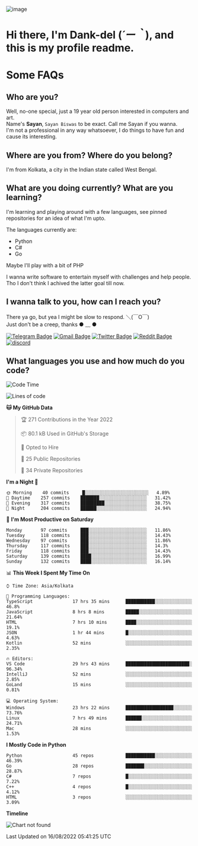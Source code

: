 ![image](https://user-images.githubusercontent.com/63096193/125182844-29f20800-e22f-11eb-8dc9-b0f2d29647bb.png)

# **Hi there, I'm Dank-del (*´ー｀*), and this is my profile readme.**
<!--  [![Profile views](https://gpvc.arturio.dev/dank-del)](https://github.com/dank-del) -->
# Some FAQs

## **Who are you?**

Well, no-one special, just a 19 year old person interested in computers and art. \
Name's **Sayan**, `Sayan Biswas` to be exact. Call me Sayan if you wanna. \
I'm not a professional in any way whatsoever, I do things to have fun and cause its interesting.

## **Where are you from? Where do you belong?**

I'm from Kolkata, a city in the Indian state called West Bengal.

## **What are you doing currently? What are you learning?**

I'm learning and playing around with a few languages, see pinned repositories for an idea of what I'm upto.

The languages currently are:

- Python
- C#
- Go

Maybe I'll play with a bit of PHP

I wanna write software to entertain myself with challenges and help people. \
Tho I don't think I achived the latter goal till now.

<!--## **Eww, I see a weeb profile.**

Can't help it, it's the best way to hide my face on this account
> Why do people hate weebs .-.

## **Cool, what more interests you?**

My interests are quite, weird. They're scattered all over the place. \
I've been fascinated by music and have studied it since the age of 6, I've performed on stage and on air but yeah now I've been away from that. I specialize in key instruments. \
Another thing that interests me is Media Production, aka, working with audio, video and broadcasting media.

> I just like art in general. also feeds the reason of me being obsessed with Japanese drawings (⋟ ﹏ ⋞)-->

## **I wanna talk to you, how can I reach you?**

There ya go, but yea I might be slow to respond. ＼(￣O￣) \
Just don't be a creep, thanks ● ﹏ ●

[![Telegram Badge](https://img.shields.io/badge/-dank_as_fuck-1ca0f1?style=flat-square&logo=telegram&logoColor=white&link=https://t.me/dank_as_fuck)](https://t.me/dank_as_fuck)
[![Gmail Badge](https://img.shields.io/badge/-chizuru@kanojo.tk-c14438?style=flat-square&logo=Gmail&logoColor=white&link=mailto:chizuru@kanojo.tk)](mailto:chizuru@kanojo.tk)
[![Twitter Badge](https://img.shields.io/twitter/follow/TheDankDel?style=social)](https://twitter.com/TheDankDel)
[![Reddit Badge](https://img.shields.io/reddit/user-karma/combined/dank_as_fuck_?style=social)](https://www.reddit.com/user/dank_as_fuck_/)
[![discord](https://discord-md-badge.vercel.app/api/shield/506536929152466945?style=social)](https://discordapp.com/users/506536929152466945)

## **What languages you use and how much do you code?**

<!--START_SECTION:waka-->
![Code Time](http://img.shields.io/badge/Code%20Time-685%20hrs%2014%20mins-blue)

![Lines of code](https://img.shields.io/badge/From%20Hello%20World%20I%27ve%20Written-827%20Thousand%20lines%20of%20code-blue)

**🐱 My GitHub Data** 

> 🏆 271 Contributions in the Year 2022
 > 
> 📦 80.1 kB Used in GitHub's Storage 
 > 
> 💼 Opted to Hire
 > 
> 📜 25 Public Repositories 
 > 
> 🔑 34 Private Repositories  
 > 
**I'm a Night 🦉** 

```text
🌞 Morning    40 commits     █░░░░░░░░░░░░░░░░░░░░░░░░   4.89% 
🌆 Daytime    257 commits    ███████░░░░░░░░░░░░░░░░░░   31.42% 
🌃 Evening    317 commits    █████████░░░░░░░░░░░░░░░░   38.75% 
🌙 Night      204 commits    ██████░░░░░░░░░░░░░░░░░░░   24.94%

```
📅 **I'm Most Productive on Saturday** 

```text
Monday       97 commits     ███░░░░░░░░░░░░░░░░░░░░░░   11.86% 
Tuesday      118 commits    ███░░░░░░░░░░░░░░░░░░░░░░   14.43% 
Wednesday    97 commits     ███░░░░░░░░░░░░░░░░░░░░░░   11.86% 
Thursday     117 commits    ███░░░░░░░░░░░░░░░░░░░░░░   14.3% 
Friday       118 commits    ███░░░░░░░░░░░░░░░░░░░░░░   14.43% 
Saturday     139 commits    ████░░░░░░░░░░░░░░░░░░░░░   16.99% 
Sunday       132 commits    ████░░░░░░░░░░░░░░░░░░░░░   16.14%

```


📊 **This Week I Spent My Time On** 

```text
⌚︎ Time Zone: Asia/Kolkata

💬 Programming Languages: 
TypeScript               17 hrs 35 mins      ███████████░░░░░░░░░░░░░░   46.8% 
JavaScript               8 hrs 8 mins        █████░░░░░░░░░░░░░░░░░░░░   21.64% 
HTML                     7 hrs 10 mins       ████░░░░░░░░░░░░░░░░░░░░░   19.1% 
JSON                     1 hr 44 mins        █░░░░░░░░░░░░░░░░░░░░░░░░   4.63% 
Kotlin                   52 mins             ░░░░░░░░░░░░░░░░░░░░░░░░░   2.35%

🔥 Editors: 
VS Code                  29 hrs 43 mins      ████████████████████████░   96.34% 
IntelliJ                 52 mins             ░░░░░░░░░░░░░░░░░░░░░░░░░   2.85% 
GoLand                   15 mins             ░░░░░░░░░░░░░░░░░░░░░░░░░   0.81%

💻 Operating System: 
Windows                  23 hrs 22 mins      ██████████████████░░░░░░░   73.76% 
Linux                    7 hrs 49 mins       ██████░░░░░░░░░░░░░░░░░░░   24.71% 
Mac                      28 mins             ░░░░░░░░░░░░░░░░░░░░░░░░░   1.53%

```

**I Mostly Code in Python** 

```text
Python                   45 repos            ███████████░░░░░░░░░░░░░░   46.39% 
Go                       28 repos            ███████░░░░░░░░░░░░░░░░░░   28.87% 
C#                       7 repos             █░░░░░░░░░░░░░░░░░░░░░░░░   7.22% 
C++                      4 repos             █░░░░░░░░░░░░░░░░░░░░░░░░   4.12% 
HTML                     3 repos             ░░░░░░░░░░░░░░░░░░░░░░░░░   3.09%

```


**Timeline**

![Chart not found](https://raw.githubusercontent.com/Dank-del/Dank-del/main/charts/bar_graph.png) 


 Last Updated on 16/08/2022 05:41:25 UTC
<!--END_SECTION:waka-->

<!--## **Can I stalk your spotify?**

Um sure.

![OwO Spotify](https://spotify-recently-played-readme.vercel.app/api?user=31fdrsslnr7nvq4ytqwtw7c4rxfm&count=5)-->
